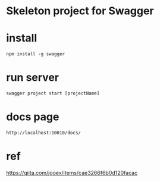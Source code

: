 # Skeleton project for Swagger


# install
```
npm install -g swagger
```

# run server
```
swagger project start [projectName]
```

# docs page
```
http://localhost:10010/docs/
```

# ref
https://qiita.com/jooex/items/cae3266f6b0d120facac
